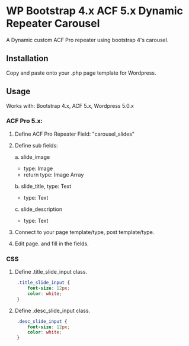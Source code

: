 # WP Bootstrap 4.x ACF 5.x Dynamic Repeater Carousel
A Dynamic custom ACF Pro repeater using bootstrap 4's carousel. 

## Installation
Copy and paste onto your .php page template for Wordpress.

## Usage
Works with: Bootstrap 4.x, ACF 5.x, Wordpress 5.0.x

### ACF Pro 5.x:
1. Define ACF Pro Repeater Field: "carousel_slides"
2. Define sub fields:

    a. slide_image
      - type: Image
      - return type: Image Array
      
    b. slide_title, type: Text
      - type: Text
      
    c. slide_description
      - type: Text
      
3. Connect to your page template/type, post template/type.
4. Edit page. and fill in the fields.

### CSS
1. Define .title_slide_input class.
```css
    .title_slide_input {
        font-size: 12px;
        color: white;
    }
```
  
2. Define .desc_slide_input class.
```css
    .desc_slide_input {
        font-size: 12px;
        color: white;
    }
```

